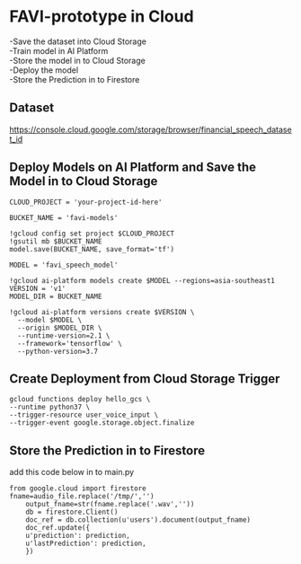 # FAVI-prototype in Cloud

-Save the dataset into Cloud Storage   
-Train model in AI Platform  
-Store the model in to Cloud Storage  
-Deploy the model  
-Store the Prediction in to Firestore  

## Dataset 

https://console.cloud.google.com/storage/browser/financial_speech_dataset_id

## Deploy Models on AI Platform and Save the Model in to Cloud Storage

```
CLOUD_PROJECT = 'your-project-id-here'
```
```
BUCKET_NAME = 'favi-models'
```
```
!gcloud config set project $CLOUD_PROJECT
!gsutil mb $BUCKET_NAME
model.save(BUCKET_NAME, save_format='tf')
```
```
MODEL = 'favi_speech_model'  
```
```
!gcloud ai-platform models create $MODEL --regions=asia-southeast1
VERSION = 'v1'
MODEL_DIR = BUCKET_NAME
```

```
!gcloud ai-platform versions create $VERSION \
  --model $MODEL \
  --origin $MODEL_DIR \
  --runtime-version=2.1 \
  --framework='tensorflow' \
  --python-version=3.7
  ```

## Create Deployment from Cloud Storage Trigger

```
gcloud functions deploy hello_gcs \
--runtime python37 \
--trigger-resource user_voice_input \
--trigger-event google.storage.object.finalize
```
## Store the Prediction in to Firestore

add this code below in to main.py  
  
```
from google.cloud import firestore
fname=audio_file.replace('/tmp/','')  
    output_fname=str(fname.replace('.wav',''))  
    db = firestore.Client()  
    doc_ref = db.collection(u'users').document(output_fname)  
    doc_ref.update({  
    u'prediction': prediction,  
    u'lastPrediction': prediction,  
    })  
```
